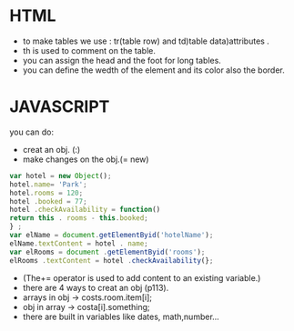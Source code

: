 # HTML
- to make tables we use : tr(table row) and td)table data)attributes .
- th is used to comment on the table.
- you can assign the head and the foot for long tables.
- you can define the wedth of the element and its color also the border.
 # JAVASCRIPT
  you can do:
 - creat an obj. (:)
 - make changes on the obj.(= new)
 ```javascript
 var hotel = new Object();
hotel.name= 'Park';
hotel.rooms = 120;
hotel .booked = 77;
hotel .checkAvailability = function()
return this . rooms - this.booked;
} ;
var elName = document.getElementByid('hotelName');
elName.textContent = hotel . name;
var elRooms = document .getElementByid('rooms');
elRooms .textContent = hotel .checkAvailability(};
```
- (The+= operator is used to add
content to an existing variable.)
- there are 4 ways to creat an obj (p113).
- arrays in obj -> costs.room.item[i];
- obj in array -> costa[i].something;
- there are built in variables like dates, math,number...


